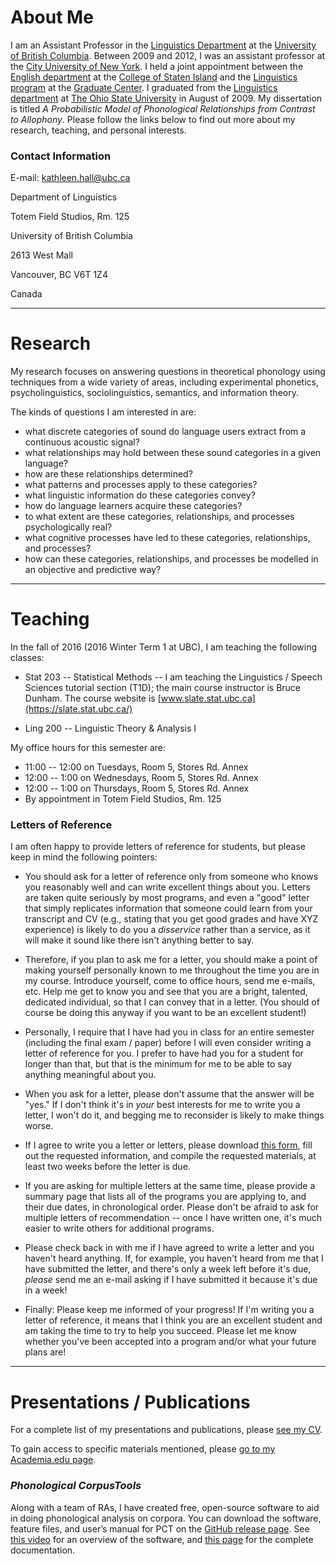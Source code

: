 # About Me
I am an Assistant Professor in the [Linguistics Department](http://linguistics.ubc.ca/) at the [University of British Columbia](http://www.ubc.ca/).
Between 2009 and 2012, I was an assistant professor at the [City University of New York](http://www2.cuny.edu/). I held a joint appointment between the [English department](http://www.csi.cuny.edu/catalog/undergraduate/departments/englishspeechworldlit.html) at the [College of Staten Island](http://www.csi.cuny.edu/) and the [Linguistics program](https://www.gc.cuny.edu/Page-Elements/Academics-Research-Centers-Initiatives/Doctoral-Programs/Linguistics) at the [Graduate Center](https://www.gc.cuny.edu/home).
I graduated from the [Linguistics department](http://www.ling.ohio-state.edu/) at [The Ohio State University](https://www.osu.edu/) in August of 2009. My dissertation is titled _A Probabilistic Model of Phonological Relationships from Contrast to Allophony_.
Please follow the links below to find out more about my research, teaching, and personal interests.

### Contact Information
E-mail: kathleen.hall@ubc.ca

Department of Linguistics

Totem Field Studios, Rm. 125

University of British Columbia

2613 West Mall

Vancouver, BC  V6T 1Z4

Canada

***

# Research
My research focuses on answering questions in theoretical phonology using techniques from a wide variety of areas, including experimental phonetics, psycholinguistics, sociolinguistics, semantics, and information theory.

The kinds of questions I am interested in are:
* what discrete categories of sound do language users extract from a continuous acoustic signal?
* what relationships may hold between these sound categories in a given language?
* how are these relationships determined?
* what patterns and processes apply to these categories?
* what linguistic information do these categories convey?
* how do language learners acquire these categories?
* to what extent are these categories, relationships, and processes psychologically real?
* what cognitive processes have led to these categories, relationships, and processes?
* how can these categories, relationships, and processes be modelled in an objective and predictive way?

***

# Teaching
In the fall of 2016 (2016 Winter Term 1 at UBC), I am teaching the following classes:

* Stat 203 -- Statistical Methods -- I am teaching the Linguistics / Speech Sciences tutorial section (T1D); the main course instructor is Bruce Dunham.  The course website is [www.slate.stat.ubc.ca](https://slate.stat.ubc.ca/)

* Ling 200 -- Linguistic Theory & Analysis I

My office hours for this semester are:
* 11:00 -- 12:00 on Tuesdays, Room 5, Stores Rd. Annex
* 12:00 -- 1:00 on Wednesdays, Room 5, Stores Rd. Annex
* 12:00 -- 1:00 on Thursdays, Room 5, Stores Rd. Annex
* By appointment in Totem Field Studios, Rm. 125

### Letters of Reference
I am often happy to provide letters of reference for students, but please keep in mind the following pointers:

* You should ask for a letter of reference only from someone who knows you reasonably well and can write excellent things about you. Letters are taken quite seriously by most programs, and even a "good" letter that simply replicates information that someone could learn from your transcript and CV (e.g., stating that you get good grades and have XYZ experience) is likely to do you a _disservice_ rather than a service, as it will make it sound like there isn't anything better to say.

* Therefore, if you plan to ask me for a letter, you should make a point of making yourself personally known to me throughout the time you are in my course. Introduce yourself, come to office hours, send me e-mails, etc. Help me get to know you and see that you are a bright, talented, dedicated individual, so that I can convey that in a letter. (You should of course be doing this anyway if you want to be an excellent student!)

* Personally, I require that I have had you in class for an entire semester (including the final exam / paper) before I will even consider writing a letter of reference for you. I prefer to have had you for a student for longer than that, but that is the minimum for me to be able to say anything meaningful about you.

* When you ask for a letter, please don't assume that the answer will be "yes." If I don't think it's in _your_ best interests for me to write you a letter, I won't do it, and begging me to reconsider is likely to make things worse.

* If I agree to write you a letter or letters, please download [this form](http://faculty.arts.ubc.ca/kchall/kchall/Teaching_files/Blank_form_for_letter_requests.doc), fill out the requested information, and compile the requested materials, at least two weeks before the letter is due.

* If you are asking for multiple letters at the same time, please provide a summary page that lists all of the programs you are applying to, and their due dates, in chronological order. Please don't be afraid to ask for multiple letters of recommendation -- once I have written one, it's much easier to write others for additional programs.

* Please check back in with me if I have agreed to write a letter and you haven't heard anything. If, for example, you haven't heard from me that I have submitted the letter, and there's only a week left before it's due, *please* send me an e-mail asking if I have submitted it because it's due in a week!

* Finally: Please keep me informed of your progress! If I'm writing you a letter of reference, it means that I think you are an excellent student and am taking the time to try to help you succeed. Please let me know whether you've been accepted into a program and/or what your future plans are!

***

# Presentations / Publications 

For a complete list of my presentations and publications, please [see my CV](). 

To gain access to specific materials mentioned, please [go to my Academia.edu page]().

### _Phonological CorpusTools_

Along with a team of RAs, I have created free, open-source software to aid in doing phonological analysis on corpora. You can download the software, feature files, and user’s manual for PCT on the [GitHub release page](https://github.com/PhonologicalCorpusTools/CorpusTools/releases). See [this video](https://www.youtube.com/watch?v=mlYmtZL7m2o) for an overview of the software, and [this page](http://corpustools.readthedocs.io/en/latest/) for the complete documentation.